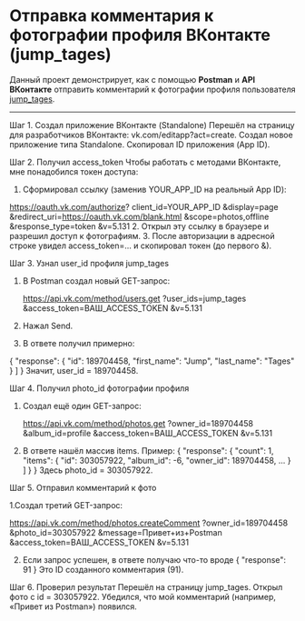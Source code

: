 # Отправка комментария к фотографии профиля ВКонтакте (jump_tages)

Данный проект демонстрирует, как с помощью **Postman** и **API ВКонтакте** отправить комментарий к фотографии профиля пользователя [jump_tages](https://vk.com/jump_tages).

---

Шаг 1. Создал приложение ВКонтакте (Standalone)
Перешёл на страницу для разработчиков ВКонтакте: vk.com/editapp?act=create.
Создал новое приложение типа Standalone.
Скопировал ID приложения (App ID).

Шаг 2. Получил access_token
Чтобы работать с методами ВКонтакте, мне понадобился токен доступа:

1. Сформировал ссылку (заменив YOUR_APP_ID на реальный App ID):
   
https://oauth.vk.com/authorize?
    client_id=YOUR_APP_ID
    &display=page
    &redirect_uri=https://oauth.vk.com/blank.html
    &scope=photos,offline
    &response_type=token
    &v=5.131
2. Открыл эту ссылку в браузере и разрешил доступ к фотографиям.
3. После авторизации в адресной строке увидел access_token=... и скопировал токен (до первого &).
   
Шаг 3. Узнал user_id профиля jump_tages
1. В Postman создал новый GET-запрос:
   
   https://api.vk.com/method/users.get
    ?user_ids=jump_tages
    &access_token=ВАШ_ACCESS_TOKEN
    &v=5.131
2. Нажал Send.
3. В ответе получил примерно:

 {
  "response": 
      {
      "id": 189704458,
      "first_name": "Jump",
      "last_name": "Tages"
    }
  ]
}
Значит, user_id = 189704458.

Шаг 4. Получил photo_id фотографии профиля
1. Создал ещё один GET-запрос:

   https://api.vk.com/method/photos.get
    ?owner_id=189704458
    &album_id=profile
    &access_token=ВАШ_ACCESS_TOKEN
    &v=5.131
2. В ответе нашёл массив items. Пример:
   {
  "response": {
    "count": 1,
    "items": 
      {
        "id": 303057922,
        "album_id": -6,
        "owner_id": 189704458,
        ...
      }
    ]
  }
}
Здесь photo_id = 303057922.

Шаг 5. Отправил комментарий к фото

1.Создал третий GET-запрос:

https://api.vk.com/method/photos.createComment
    ?owner_id=189704458
    &photo_id=303057922
    &message=Привет+из+Postman
    &access_token=ВАШ_ACCESS_TOKEN
    &v=5.131

2. Если запрос успешен, в ответе получаю что-то вроде
   {
  "response": 91
}
Это ID созданного комментария (91).

Шаг 6. Проверил результат
Перешёл на страницу jump_tages.
Открыл фото с id = 303057922.
Убедился, что мой комментарий (например, «Привет из Postman») появился.
